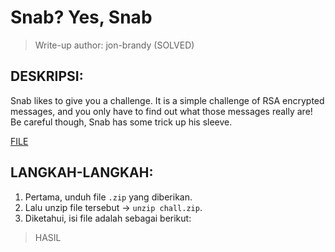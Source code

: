 # Snab? Yes, Snab

> Write-up author: jon-brandy (SOLVED)

## DESKRIPSI:
Snab likes to give you a challenge. 
It is a simple challenge of RSA encrypted messages, and you only have to find out what those messages really are! 
Be careful though, Snab has some trick up his sleeve.

[FILE]()

## LANGKAH-LANGKAH:
1. Pertama, unduh file `.zip` yang diberikan.
2. Lalu unzip file tersebut -> `unzip chall.zip`.
3. Diketahui, isi file adalah sebagai berikut:

> HASIL

